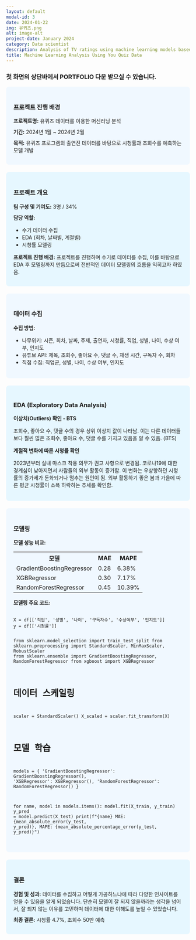 ```yaml
---
layout: default
modal-id: 3
date: 2024-01-22
img: 유퀴즈.png
alt: image-alt
project-date: January 2024
category: Data scientist
description: Analysis of TV ratings using machine learning models based on You Quiz data.
title: Machine Learning Analysis Using You Quiz Data
---
```


<div class="container">
    <h3>첫 화면의 상단바에서 PORTFOLIO 다운 받으실 수 있습니다.</h3>
</div>


<div style="background-color:#f0f8ff; padding: 20px; border-radius: 8px;">
    <h3>프로젝트 진행 배경</h3>
    <div style="margin-bottom: 10px;">
        <strong>프로젝트명:</strong> 유퀴즈 데이터를 이용한 머신러닝 분석
    </div>
    <div style="margin-bottom: 10px;">
        <strong>기간:</strong> 2024년 1월 ~ 2024년 2월
    </div>
    <div style="margin-bottom: 10px;">
        <strong>목적:</strong> 유퀴즈 프로그램의 출연진 데이터를 바탕으로 시청률과 조회수를 예측하는 모델 개발
    </div>
</div>

<div style="background-color:#e6f7ff; padding: 20px; border-radius: 8px; margin-top: 20px;">
    <h3>프로젝트 개요</h3>
    <div style="margin-bottom: 10px;">
        <strong>팀 구성 및 기여도:</strong> 3명 / 34%
    </div>
    <div style="margin-bottom: 10px;">
        <strong>담당 역할:</strong>
        <ul>
            <li>수기 데이터 수집</li>
            <li>EDA (회차, 날짜별, 계절별)</li>
            <li>시청률 모델링</li>
        </ul>
    </div>
    <div style="margin-bottom: 10px;">
        <strong>프로젝트 진행 배경:</strong> 프로젝트를 진행하며 수기로 데이터를 수집, 이를 바탕으로 EDA 후 모델링까지 만듬으로써 전반적인 데이터 모델링의 흐름을 익히고자 하였음.
    </div>
</div>

<div style="background-color:#f0f8ff; padding: 20px; border-radius: 8px; margin-top: 20px;">
    <h3>데이터 수집</h3>
    <div style="margin-bottom: 10px;">
        <strong>수집 방법:</strong>
        <ul>
            <li>나무위키: 시즌, 회차, 날짜, 주제, 출연자, 시청률, 직업, 성별, 나이, 수상 여부, 인지도</li>
            <li>유튜브 API: 제목, 조회수, 좋아요 수, 댓글 수, 재생 시간, 구독자 수, 회차</li>
            <li>직접 수집: 직업군, 성별, 나이, 수상 여부, 인지도</li>
        </ul>
    </div>
</div>

<div style="background-color:#e6f7ff; padding: 20px; border-radius: 8px; margin-top: 20px;">
    <h3>EDA (Exploratory Data Analysis)</h3>
    <div style="margin-bottom: 10px;">
        <strong>이상치(Outliers) 확인 - BTS</strong>
        <p>조회수, 좋아요 수, 댓글 수의 경우 상위 이상치 값이 나타남. 이는 다른 데이터들보다 훨씬 많은 조회수, 좋아요 수, 댓글 수를 가지고 있음을 알 수 있음. (BTS)</p>
    </div>
    <div style="margin-bottom: 10px;">
        <strong>계절적 변화에 따른 시청률 확인</strong>
        <p>2023년부터 실내 마스크 착용 의무가 권고 사항으로 변경됨. 코로나19에 대한 경계심이 낮아지면서 사람들의 외부 활동이 증가함. 이 변화는 우상향하던 시청률의 증가세가 둔화되거나 멈추는 원인이 됨. 외부 활동하기 좋은 봄과 가을에 따른 평균 시청률이 소폭 하락하는 추세를 확인함.</p>
    </div>
</div>

<div style="background-color:#f0f8ff; padding: 20px; border-radius: 8px; margin-top: 20px;">
    <h3>모델링</h3>
    <div style="margin-bottom: 10px;">
        <strong>모델 성능 비교:</strong>
        <table>
            <tr>
                <th>모델</th>
                <th>MAE</th>
                <th>MAPE</th>
            </tr>
            <tr>
                <td>GradientBoostingRegressor</td>
                <td>0.28</td>
                <td>6.38%</td>
            </tr>
            <tr>
                <td>XGBRegressor</td>
                <td>0.30</td>
                <td>7.17%</td>
            </tr>
            <tr>
                <td>RandomForestRegressor</td>
                <td>0.45</td>
                <td>10.39%</td>
            </tr>
        </table>
    </div>
    <div style="margin-bottom: 10px;">
        <strong>모델링 주요 코드:</strong>
        <pre><code>
X = df[['직업', '성별', '나이', '구독자수', '수상여부', '인지도']]
y = df[['시청률']]

from sklearn.model_selection import train_test_split
from sklearn.preprocessing import StandardScaler, MinMaxScaler, RobustScaler
from sklearn.ensemble import GradientBoostingRegressor, RandomForestRegressor
from xgboost import XGBRegressor

# 데이터 스케일링
scaler = StandardScaler()
X_scaled = scaler.fit_transform(X)

# 모델 학습
models = {
    'GradientBoostingRegressor': GradientBoostingRegressor(),
    'XGBRegressor': XGBRegressor(),
    'RandomForestRegressor': RandomForestRegressor()
}

for name, model in models.items():
    model.fit(X_train, y_train)
    y_pred = model.predict(X_test)
    print(f"{name} MAE: {mean_absolute_error(y_test, y_pred)}, MAPE: {mean_absolute_percentage_error(y_test, y_pred)}")
        </code></pre>
    </div>
</div>

<div style="background-color:#e6f7ff; padding: 20px; border-radius: 8px; margin-top: 20px;">
    <h3>결론</h3>
    <div style="margin-bottom: 10px;">
        <strong>경험 및 성과:</strong> 데이터를 수집하고 어떻게 가공하느냐에 따라 다양한 인사이트를 얻을 수 있음을 알게 되었습니다. 단순히 모델이 잘 되지 않을까라는 생각을 넘어서, 잘 되지 않는 이유를 고민하며 데이터에 대한 이해도를 높일 수 있었습니다.
    </div>
    <div style="margin-bottom: 10px;">
        <strong>최종 결론:</strong> 시청률 4.7%, 조회수 50만 예측
    </div>
</div>
